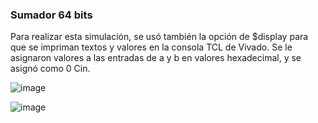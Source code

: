 ### Sumador 64 bits

Para realizar esta simulación, se usó también la opción de $display para que se impriman textos y valores en la consola TCL de Vivado. Se le asignaron valores a las entradas de a y b en valores hexadecimal, y se asignó como 0 Cin.

![image](https://github.com/jorellana75/Sumador_64_bits/assets/162061174/ca3bd3d9-dcba-438b-996e-37f37b246585)

![image](https://github.com/jorellana75/Sumador_64_bits/assets/162061174/28579163-427b-4d1a-9ee5-6fb0e46956b0)
